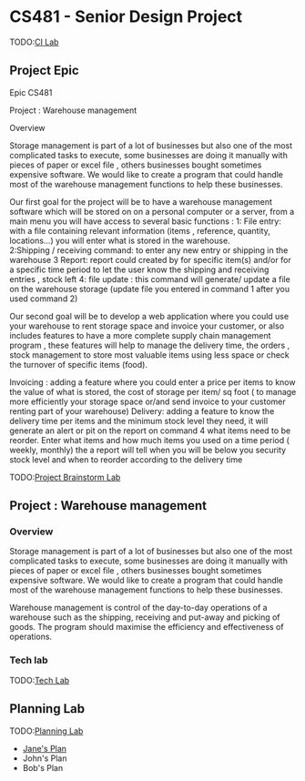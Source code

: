 # CS481 - Senior Design Project

TODO:[CI Lab](https://shanep.github.io/capstone/labs/ci/)

## Project Epic

Epic CS481

Project : Warehouse management

Overview

Storage management is part of a lot of businesses but also one of the most complicated tasks to execute, some businesses are doing it manually with pieces of paper or excel file , others businesses bought sometimes expensive software. We would like to create a program that could handle most of the warehouse management functions to help these businesses. 
 
Our first goal for the project will be to have a warehouse management software which will be stored on on a personal computer or a server, from a main menu you will have access to several basic functions :
1: File entry: with a file containing relevant information (items , reference, quantity, locations...) you will enter what is stored in the warehouse.	
2:Shipping / receiving command: to enter any new entry or shipping in the warehouse 
3 Report: report could created by for specific item(s) and/or for a specific time period to let the user know the shipping and receiving entries , stock left
4: file update : this command will generate/ update a file on the warehouse storage (update file you entered in command 1 after you used command 2)
 
Our second goal will be to develop a web application where you could use your warehouse to rent storage space and invoice your customer, or also includes features to have a more complete supply chain management program , these features will help to manage the delivery time, the orders , stock management to store most valuable items using less space or check the turnover of specific items (food). 
 
Invoicing : adding a feature where you could enter a price per items to know the value of what is stored, the cost of storage per item/ sq foot ( to manage more efficiently your storage space or/and  send invoice to your customer renting part of your warehouse)
Delivery: adding a feature to know the delivery time per items and the minimum stock level they need, it will generate an alert or pit on the report on command 4 what items need to be reorder.
Enter what items and how much items you used on a time period ( weekly, monthly) the a report will tell when you will be below you security stock level and when to reorder according to the delivery time
 

TODO:[Project Brainstorm Lab](https://shanep.github.io/capstone/labs/project/)

## Project : Warehouse management

### Overview


Storage management is part of a lot of businesses but also one of the most complicated tasks to execute, some businesses are doing it manually with pieces of paper or excel file , others businesses bought sometimes expensive software. We would like to create a program that could handle most of the warehouse management functions to help these businesses. 
 
Warehouse management is control of the day-to-day operations of a warehouse such as the shipping, receiving and put-away and picking of goods. The program  should maximise the efficiency and effectiveness of operations.














### Tech lab

TODO:[Tech Lab](https://shanep.github.io/capstone/labs/tech/)

## Planning Lab

TODO:[Planning Lab](https://shanep.github.io/capstone/labs/planning/)

- [Jane's Plan](planning/janedoe@u.boisestate.edu.md)
- John's Plan
- Bob's Plan
